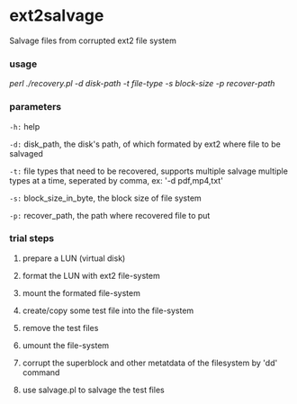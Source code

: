 # ext2salvage

Salvage files from corrupted ext2 file system

### usage

_perl ./recovery.pl -d disk-path -t file-type -s block-size -p recover-path_

### parameters

`-h:` help 

`-d:` disk_path, the disk's path, of which formated by ext2 where file to be salvaged

`-t:` file types that need to be recovered, supports multiple salvage multiple types at a time, seperated by comma, ex: '-d pdf,mp4,txt'

`-s:` block_size_in_byte, the block size of file system 

`-p:` recover_path, the path where recovered file to put

### trial steps

1. prepare a LUN (virtual disk)

2. format the LUN with ext2 file-system

3. mount the formated file-system

4. create/copy some test file into the file-system

5. remove the test files

6. umount the file-system

7. corrupt the superblock and other metatdata of the filesystem by 'dd' command

8. use salvage.pl to salvage the test files

